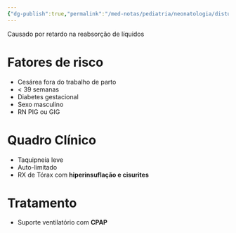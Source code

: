 ```yaml
---
{"dg-publish":true,"permalink":"/med-notas/pediatria/neonatologia/disturbios-respiratorios/taquipneia-transitoria-do-recem-nascido/","tags":["review"]}
---
```


Causado por retardo na reabsorção de líquidos
# Fatores de risco
- Cesárea fora do trabalho de parto
- < 39 semanas
- Diabetes gestacional
- Sexo masculino
- RN PIG ou GIG

# Quadro Clínico
- Taquipneia leve
- Auto-limitado
- RX de Tórax com **hiperinsuflação e cisurites**

# Tratamento
- Suporte ventilatório com **CPAP**